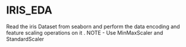 # IRIS_EDA
Read the iris Dataset from seaborn and perform the data encoding and feature scaling  operations on it .  NOTE - Use MinMaxScaler and StandardScaler 
